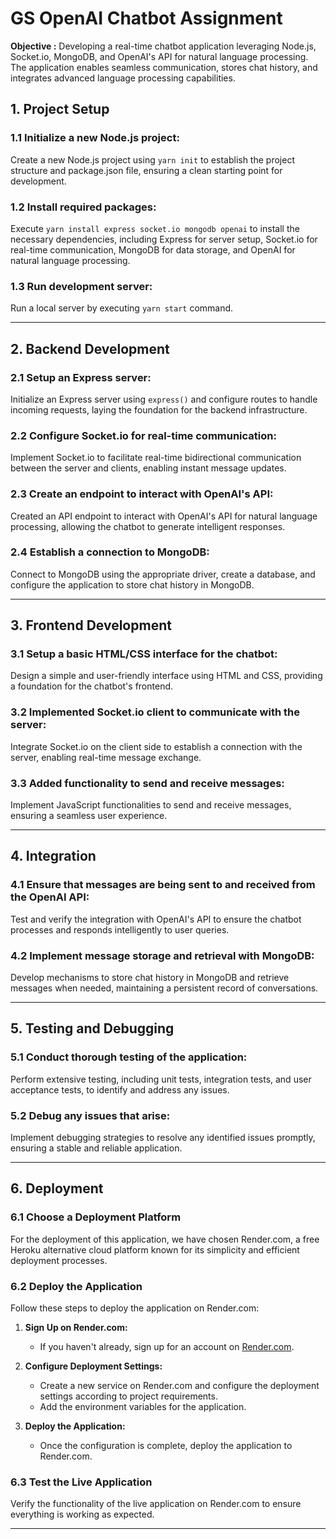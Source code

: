 # GS OpenAI Chatbot Assignment

**Objective :** Developing a real-time chatbot application leveraging Node.js, Socket.io, MongoDB, and OpenAI's API for natural language processing. The application enables seamless communication, stores chat history, and integrates advanced language processing capabilities.

## 1. Project Setup

### 1.1 Initialize a new Node.js project:
Create a new Node.js project using `yarn init` to establish the project structure and package.json file, ensuring a clean starting point for development.

### 1.2 Install required packages:
Execute `yarn install express socket.io mongodb openai` to install the necessary dependencies, including Express for server setup, Socket.io for real-time communication, MongoDB for data storage, and OpenAI for natural language processing.

### 1.3 Run development server:
Run a local server by executing `yarn start` command.

---

## 2. Backend Development

### 2.1 Setup an Express server:
Initialize an Express server using `express()` and configure routes to handle incoming requests, laying the foundation for the backend infrastructure.

### 2.2 Configure Socket.io for real-time communication:
Implement Socket.io to facilitate real-time bidirectional communication between the server and clients, enabling instant message updates.

### 2.3 Create an endpoint to interact with OpenAI's API:
Created an API endpoint to interact with OpenAI's API for natural language processing, allowing the chatbot to generate intelligent responses.

### 2.4 Establish a connection to MongoDB:
Connect to MongoDB using the appropriate driver, create a database, and configure the application to store chat history in MongoDB.

---

## 3. Frontend Development

### 3.1 Setup a basic HTML/CSS interface for the chatbot:
Design a simple and user-friendly interface using HTML and CSS, providing a foundation for the chatbot's frontend.

### 3.2 Implemented Socket.io client to communicate with the server:
Integrate Socket.io on the client side to establish a connection with the server, enabling real-time message exchange.

### 3.3 Added functionality to send and receive messages:
Implement JavaScript functionalities to send and receive messages, ensuring a seamless user experience.

---

## 4. Integration

### 4.1 Ensure that messages are being sent to and received from the OpenAI API:
Test and verify the integration with OpenAI's API to ensure the chatbot processes and responds intelligently to user queries.

### 4.2 Implement message storage and retrieval with MongoDB:
Develop mechanisms to store chat history in MongoDB and retrieve messages when needed, maintaining a persistent record of conversations.

---

## 5. Testing and Debugging

### 5.1 Conduct thorough testing of the application:
Perform extensive testing, including unit tests, integration tests, and user acceptance tests, to identify and address any issues.

### 5.2 Debug any issues that arise:
Implement debugging strategies to resolve any identified issues promptly, ensuring a stable and reliable application.

---

## 6. Deployment

### 6.1 Choose a Deployment Platform

For the deployment of this application, we have chosen Render.com, a free Heroku alternative cloud platform known for its simplicity and efficient deployment processes.

### 6.2 Deploy the Application

Follow these steps to deploy the application on Render.com:

1. **Sign Up on Render.com:**
   - If you haven't already, sign up for an account on [Render.com](https://render.com/).

2. **Configure Deployment Settings:**
   - Create a new service on Render.com and configure the deployment settings according to project requirements.
   - Add the environment variables for the application.

3. **Deploy the Application:**
   - Once the configuration is complete, deploy the application to Render.com.

### 6.3 Test the Live Application

Verify the functionality of the live application on Render.com to ensure everything is working as expected.

---

